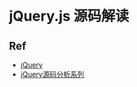 # jQuery.js 源码解读


## Ref
- [jQuery](https://github.com/jquery/jquery)
- [jQuery源码分析系列](http://www.cnblogs.com/aaronjs/p/3279314.html)
